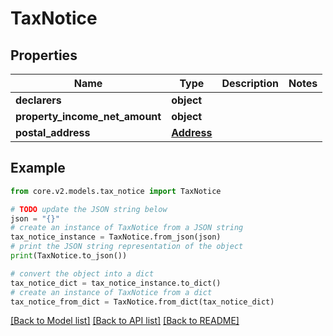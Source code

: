 # TaxNotice


## Properties

Name | Type | Description | Notes
------------ | ------------- | ------------- | -------------
**declarers** | **object** |  | 
**property_income_net_amount** | **object** |  | 
**postal_address** | [**Address**](Address.md) |  | 

## Example

```python
from core.v2.models.tax_notice import TaxNotice

# TODO update the JSON string below
json = "{}"
# create an instance of TaxNotice from a JSON string
tax_notice_instance = TaxNotice.from_json(json)
# print the JSON string representation of the object
print(TaxNotice.to_json())

# convert the object into a dict
tax_notice_dict = tax_notice_instance.to_dict()
# create an instance of TaxNotice from a dict
tax_notice_from_dict = TaxNotice.from_dict(tax_notice_dict)
```
[[Back to Model list]](../README.md#documentation-for-models) [[Back to API list]](../README.md#documentation-for-api-endpoints) [[Back to README]](../README.md)


